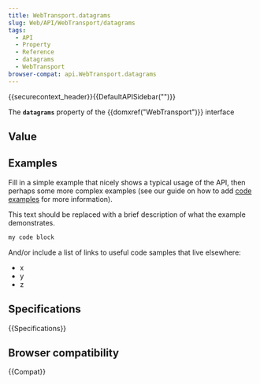 ```yaml
---
title: WebTransport.datagrams
slug: Web/API/WebTransport/datagrams
tags:
  - API
  - Property
  - Reference
  - datagrams
  - WebTransport
browser-compat: api.WebTransport.datagrams
---
```

{{securecontext_header}}{{DefaultAPISidebar("")}}

The **`datagrams`** property of the {{domxref("WebTransport")}} interface 

## Value



## Examples

Fill in a simple example that nicely shows a typical usage of the API, then perhaps some more complex examples (see our guide on how to add [code examples](/en-US/docs/MDN/Contribute/Structures/Code_examples) for more information).

This text should be replaced with a brief description of what the example demonstrates.

```js
my code block
```

And/or include a list of links to useful code samples that live elsewhere:

*   x
*   y
*   z

## Specifications

{{Specifications}}

## Browser compatibility

{{Compat}}


